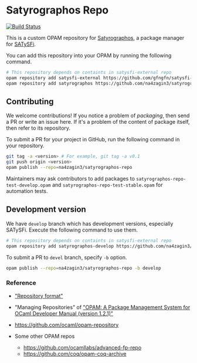 # Satyrographos Repo

[![Build Status](https://travis-ci.com/na4zagin3/satyrographos-repo.svg?branch=master)](https://travis-ci.com/na4zagin3/satyrographos-repo)

This is a custom OPAM repository for [Satyrographos], a package manager for [SATySFi].

You can add this repository into your OPAM by running the following command.

```sh
# This repository depends on containts in satysfi-external repo
opam repository add satysfi-external https://github.com/gfngfn/satysfi-external-repo.git
opam repository add satyrographos https://github.com/na4zagin3/satyrographos-repo.git
```

## Contributing

We welcome contributions! If you notice a problem of *packaging*, then send a PR or write an issue here. If it's a problem of the content of package itself, then refer to its repository.

To submit a PR for your project in GitHub, run the following command in your repository.

```sh
git tag -a <version> # For example, git tag -a v0.1
git push origin <version>
opam publish --repo=na4zagin3/satyrographos-repo
```

Maintainers may ask contributors to add packages to `satyrographos-repo-test-develop.opam` and `satyrographos-repo-test-stable.opam` for automation tests.

## Development version

We have `develop` branch which has development versions, especially SATySFi.
Execute the following command to use them.

```sh
# This repository depends on containts in satysfi-external repo
opam repository add satyrographos-develop https://github.com/na4zagin3/satyrographos-repo.git#develop
```

To submit a PR to `devel` branch, specify `-b` option.

```sh
opam publish --repo=na4zagin3/satyrographos-repo -b develop
```

### Reference

* ["Repository format"](https://opam.ocaml.org/doc/Manual.html#Repository-format)
* "Managing Repositories" of ["OPAM: A Package Management System for OCaml Developer Manual (version 1.2.1)"](http://opam.ocaml.org/doc/manual/dev-manual.html)
* https://github.com/ocaml/opam-repository
* Some other OPAM repos
    * https://github.com/ocamllabs/advanced-fp-repo
    * https://github.com/coq/opam-coq-archive


  [SATySFi]: https://github.com/gfngfn/SATySFi
  [Satyrographos]: https://github.com/na4zagin3/satyrographos

